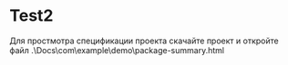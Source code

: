 # Test2
Для простмотра спецификации проекта скачайте проект и откройте файл .\Docs\com\example\demo\package-summary.html
